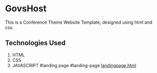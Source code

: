 # GovsHost
This is a Conference Theme Website Template, designed using html and css. 

## Technologies Used
1. HTML
2. CSS
3. JAVASCRIPT
#landing page
#landing-page
[landingpage.html](#landing-page)


